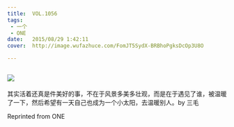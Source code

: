 ```yaml
---
title:	VOL.1056
tags:
 - 一个
 - ONE
date:	2015/08/29 1:42:11
cover:	http://image.wufazhuce.com/FomJT5SydX-BRBhoPgksDcOp3U8O

---
```

![](http://image.wufazhuce.com/FomJT5SydX-BRBhoPgksDcOp3U8O)
---

其实活着还真是件美好的事，不在于风景多美多壮观，而是在于遇见了谁，被温暖了一下，然后希望有一天自己也成为一个小太阳，去温暖别人。by 三毛
 
Reprinted from ONE
